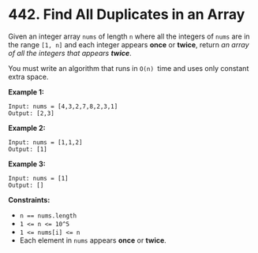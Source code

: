 # 442. Find All Duplicates in an Array

Given an integer array `nums` of length `n` where all the integers of `nums` are in the range `[1, n]` and each integer appears **once** or **twice**, return *an array of all the integers that appears **twice***.

You must write an algorithm that runs in `O(n) `time and uses only constant extra space.

**Example 1:**

```()
Input: nums = [4,3,2,7,8,2,3,1]
Output: [2,3]
```

**Example 2:**

```()
Input: nums = [1,1,2]
Output: [1]
```

**Example 3:**

```()
Input: nums = [1]
Output: []
```

**Constraints:**

- `n == nums.length`
- `1 <= n <= 10^5`
- `1 <= nums[i] <= n`
- Each element in `nums` appears **once** or **twice**.

